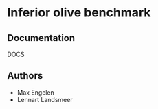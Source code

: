 # Inferior olive benchmark

## Documentation

DOCS

## Authors

 - Max Engelen
 - Lennart Landsmeer
